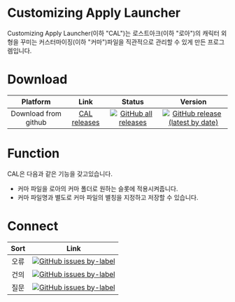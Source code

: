 # Customizing Apply Launcher

Customizing Apply Launcher(이하 "CAL")는 로스트아크(이하 "로아")의 캐릭터 외형을 꾸미는 커스터마이징(이하 "커마")파일을 직관적으로 관리할 수 있게 만든 프로그렘입니다.

Download
===
Platform | Link | Status | Version
:---:|:---:|:---:|:---:
Download from github | [CAL releases](https://github.com/CSense-O2/CAL/releases) | [![GitHub all releases](https://img.shields.io/github/downloads/CSense-O2/CAL/total?color=Bright%20Green&label=Downloads&logo=GIthub&style=flat-square)](https://github.com/CSense-O2/CAL/releases)| [![GitHub release (latest by date)](https://img.shields.io/github/v/release/CSense-O2/CAL?label=Latest%20Version&style=social)](https://github.com/CSense-O2/CAL/releases)

Function
===
CAL은 다음과 같은 기능을 갖고있습니다.
+ 커마 파일을 로아의 커마 폴더로 원하는 슬롯에 적용시켜줍니다.
+ 커마 파일명과 별도로 커마 파일의 별칭을 지정하고 저장할 수 있습니다.

Connect
===
Sort | Link
:---:|:---:
오류 | [![GitHub issues by-label](https://img.shields.io/github/issues/CSense-O2/CAL/Error?color=brightgreen&logo=Github&style=plastic)](https://github.com/CSense-O2/CAL/labels/Error)
건의 | [![GitHub issues by-label](https://img.shields.io/github/issues/CSense-O2/CAL/Suggestion?color=brightgreen&logo=Github&style=plastic)](https://github.com/CSense-O2/CAL/labels/Suggestion)
질문 | [![GitHub issues by-label](https://img.shields.io/github/issues/CSense-O2/CAL/Question?color=brightgreen&logo=Github&style=plastic)](https://github.com/CSense-O2/CAL/labels/Question)
